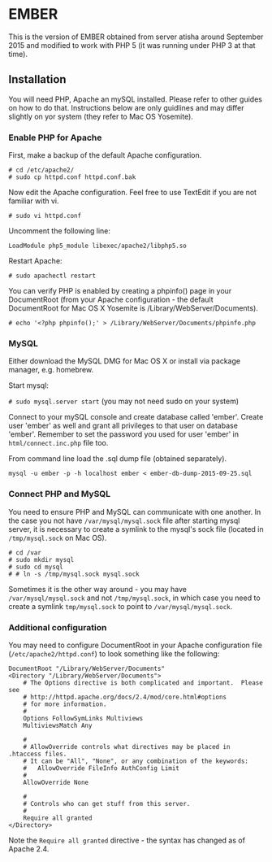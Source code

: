 # EMBER
This is the version of EMBER obtained from server atisha around September 2015 and modified to work with PHP 5 (it was running under PHP 3 at that time).

## Installation

You will need PHP, Apache an mySQL installed. Please refer to other guides on how to do that. Instructions below are only guidlines and may differ slightly on yor system (they refer to Mac OS Yosemite).

### Enable PHP for Apache

First, make a backup of the default Apache configuration.

```
# cd /etc/apache2/
# sudo cp httpd.conf httpd.conf.bak
```

Now edit the Apache configuration. Feel free to use TextEdit if you are not familiar with vi.

`# sudo vi httpd.conf`

Uncomment the following line:

`LoadModule php5_module libexec/apache2/libphp5.so`

Restart Apache:

`# sudo apachectl restart`

You can verify PHP is enabled by creating a phpinfo() page in your DocumentRoot (from your Apache configuration - the default DocumentRoot for Mac OS X Yosemite is /Library/WebServer/Documents).

`# echo '<?php phpinfo();' > /Library/WebServer/Documents/phpinfo.php`

### MySQL

Either download the MySQL DMG for Mac OS X or install via package manager, e.g. homebrew.

Start mysql:

`# sudo mysql.server start` (you may not need sudo on your system)

Connect to your mySQL console and create database called 'ember'. Create user 'ember' as well and grant all privileges to that user on database 'ember'. Remember to set the password you used for user 'ember' in `html/connect.inc.php` file too.

From command line load the .sql dump file (obtained separately).

`mysql -u ember -p -h localhost ember < ember-db-dump-2015-09-25.sql`

### Connect PHP and MySQL
You need to ensure PHP and MySQL can communicate with one another. In the case you not have `/var/mysql/mysql.sock` file after starting mysql server, it is necessary to create a symlink to the mysql's sock file (located in `/tmp/mysql.sock` on Mac OS).

```
# cd /var 
# sudo mkdir mysql
# sudo cd mysql
# # ln -s /tmp/mysql.sock mysql.sock
```

Sometimes it is the other way around - you may have `/var/mysql/mysql.sock` and not `/tmp/mysql.sock`, in which case you need to create a symlink `tmp/mysql.sock` to point to `/var/mysql/mysql.sock`.

### Additional configuration 

You may need to configure DocumentRoot in your Apache configuration file (`/etc/apache2/httpd.conf`) to look something like the following:

```
DocumentRoot "/Library/WebServer/Documents"
<Directory "/Library/WebServer/Documents">
    # The Options directive is both complicated and important.  Please see
    # http://httpd.apache.org/docs/2.4/mod/core.html#options
    # for more information.
    #
    Options FollowSymLinks Multiviews
    MultiviewsMatch Any

    #
    # AllowOverride controls what directives may be placed in .htaccess files.
    # It can be "All", "None", or any combination of the keywords:
    #   AllowOverride FileInfo AuthConfig Limit
    #
    AllowOverride None

    #
    # Controls who can get stuff from this server.
    #
    Require all granted
</Directory>
```

Note the `Require all granted` directive - the syntax has changed as of Apache 2.4.
